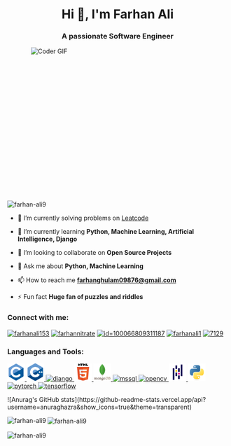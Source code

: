 <h1 align="center">Hi 👋, I'm Farhan Ali</h1>



<h3 align="center">A passionate Software Engineer</h3>

<img align="right" alt="Coder GIF" height=350 width=450 src="https://thumbs.gfycat.com/EvilNextDevilfish-small.gif" />

<p align="left"> <img src="https://komarev.com/ghpvc/?username=farhan-ali9&label=Profile%20views&color=0e75b6&style=flat" alt="farhan-ali9" /> </p>




- 🔭 I’m currently solving problems on [Leatcode](https://leetcode.com/farhanali1/)


- 🌱 I’m currently learning **Python, Machine Learning, Artificial Intelligence, Django**

- 👯 I’m looking to collaborate on **Open Source Projects**

- 💬 Ask me about **Python, Machine Learning**

- 📫 How to reach me **farhanghulam09876@gmail.com**

- ⚡ Fun fact **Huge fan of puzzles and riddles**

<h3 align="left">Connect with me:</h3>
<p align="left">
<a href="https://linkedin.com/in/farhanali153" target="blank"><img align="center" src="https://raw.githubusercontent.com/rahuldkjain/github-profile-readme-generator/master/src/images/icons/Social/linked-in-alt.svg" alt="farhanali153" height="30" width="40" /></a>
<a href="https://kaggle.com/farhannitrate" target="blank"><img align="center" src="https://raw.githubusercontent.com/rahuldkjain/github-profile-readme-generator/master/src/images/icons/Social/kaggle.svg" alt="farhannitrate" height="30" width="40" /></a>
<a href="https://fb.com/id=100066809311187" target="blank"><img align="center" src="https://raw.githubusercontent.com/rahuldkjain/github-profile-readme-generator/master/src/images/icons/Social/facebook.svg" alt="id=100066809311187" height="30" width="40" /></a>
<a href="https://www.leetcode.com/farhanali1" target="blank"><img align="center" src="https://raw.githubusercontent.com/rahuldkjain/github-profile-readme-generator/master/src/images/icons/Social/leet-code.svg" alt="farhanali1" height="30" width="40" /></a>
<a href="https://discord.gg/7129" target="blank"><img align="center" src="https://raw.githubusercontent.com/rahuldkjain/github-profile-readme-generator/master/src/images/icons/Social/discord.svg" alt="7129" height="30" width="40" /></a>
</p>

<h3 align="left">Languages and Tools:</h3>
<p align="left"> <a href="https://www.cprogramming.com/" target="_blank" rel="noreferrer"> <img src="https://raw.githubusercontent.com/devicons/devicon/master/icons/c/c-original.svg" alt="c" width="40" height="40"/> </a> <a href="https://www.w3schools.com/cpp/" target="_blank" rel="noreferrer"> <img src="https://raw.githubusercontent.com/devicons/devicon/master/icons/cplusplus/cplusplus-original.svg" alt="cplusplus" width="40" height="40"/> </a> <a href="https://www.djangoproject.com/" target="_blank" rel="noreferrer"> <img src="https://cdn.worldvectorlogo.com/logos/django.svg" alt="django" width="40" height="40"/> </a> <a href="https://www.w3.org/html/" target="_blank" rel="noreferrer"> <img src="https://raw.githubusercontent.com/devicons/devicon/master/icons/html5/html5-original-wordmark.svg" alt="html5" width="40" height="40"/> </a> <a href="https://www.mongodb.com/" target="_blank" rel="noreferrer"> <img src="https://raw.githubusercontent.com/devicons/devicon/master/icons/mongodb/mongodb-original-wordmark.svg" alt="mongodb" width="40" height="40"/> </a> <a href="https://www.microsoft.com/en-us/sql-server" target="_blank" rel="noreferrer"> <img src="https://www.svgrepo.com/show/303229/microsoft-sql-server-logo.svg" alt="mssql" width="40" height="40"/> </a> <a href="https://opencv.org/" target="_blank" rel="noreferrer"> <img src="https://www.vectorlogo.zone/logos/opencv/opencv-icon.svg" alt="opencv" width="40" height="40"/> </a> <a href="https://pandas.pydata.org/" target="_blank" rel="noreferrer"> <img src="https://raw.githubusercontent.com/devicons/devicon/2ae2a900d2f041da66e950e4d48052658d850630/icons/pandas/pandas-original.svg" alt="pandas" width="40" height="40"/> </a> <a href="https://www.python.org" target="_blank" rel="noreferrer"> <img src="https://raw.githubusercontent.com/devicons/devicon/master/icons/python/python-original.svg" alt="python" width="40" height="40"/> </a> <a href="https://pytorch.org/" target="_blank" rel="noreferrer"> <img src="https://www.vectorlogo.zone/logos/pytorch/pytorch-icon.svg" alt="pytorch" width="40" height="40"/> </a> <a href="https://www.tensorflow.org" target="_blank" rel="noreferrer"> <img src="https://www.vectorlogo.zone/logos/tensorflow/tensorflow-icon.svg" alt="tensorflow" width="40" height="40"/> </a> </p>
![Anurag's GitHub stats](https://github-readme-stats.vercel.app/api?username=anuraghazra&show_icons=true&theme=transparent)
<p><img align="left" src="https://github-readme-stats.vercel.app/api/top-langs?username=farhan-ali9&show_icons=true&locale=en&layout=compact" alt="farhan-ali9" /></p>

<p>&nbsp;<img align="center" src="https://github-readme-stats.vercel.app/api?username=farhan-ali9&show_icons=true&locale=en" alt="farhan-ali9" /></p>

<p><img align="center" src="https://github-readme-streak-stats.herokuapp.com/?user=farhan-ali9&" alt="farhan-ali9" /></p>
